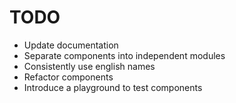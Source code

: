 # TODO

- Update documentation
- Separate components into independent modules
- Consistently use english names
- Refactor components
- Introduce a playground to test components
